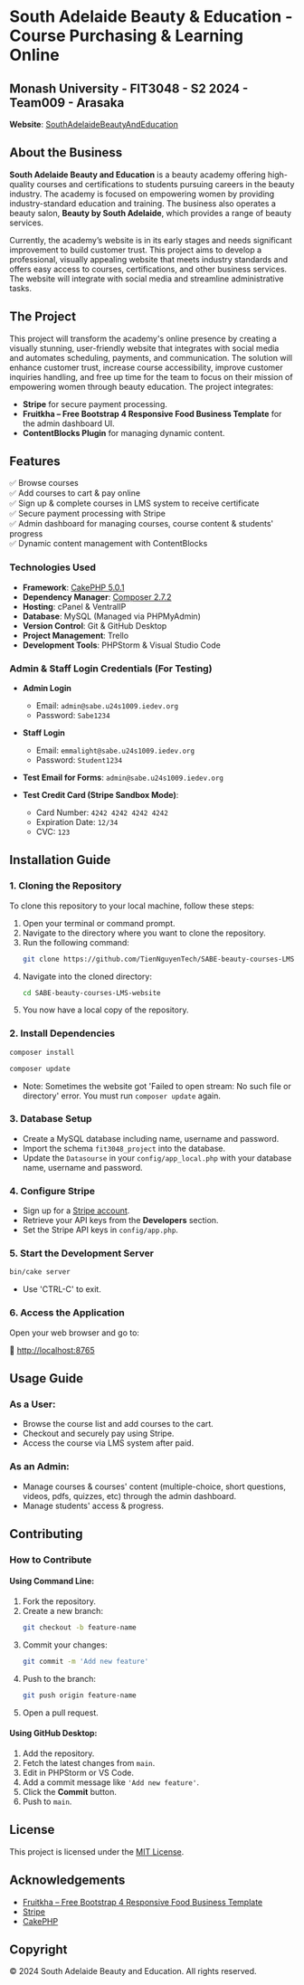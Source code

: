 # South Adelaide Beauty & Education - Course Purchasing & Learning Online

## Monash University - FIT3048 - S2 2024 - Team009 - Arasaka

**Website**: [SouthAdelaideBeautyAndEducation](https://www.southadelaidebeautyandeducation.com.au/)

## About the Business

**South Adelaide Beauty and Education** is a beauty academy offering high-quality courses and certifications to students pursuing careers in the beauty industry. The academy is focused on empowering women by providing industry-standard education and training. The business also operates a beauty salon, **Beauty by South Adelaide**, which provides a range of beauty services.

Currently, the academy’s website is in its early stages and needs significant improvement to build customer trust. This project aims to develop a professional, visually appealing website that meets industry standards and offers easy access to courses, certifications, and other business services. The website will integrate with social media and streamline administrative tasks.

## The Project

This project will transform the academy's online presence by creating a visually stunning, user-friendly website that integrates with social media and automates scheduling, payments, and communication. The solution will enhance customer trust, increase course accessibility, improve customer inquiries handling, and free up time for the team to focus on their mission of empowering women through beauty education. The project integrates:

- **Stripe** for secure payment processing.
- **Fruitkha – Free Bootstrap 4 Responsive Food Business Template** for the admin dashboard UI.
- **ContentBlocks Plugin** for managing dynamic content.

## Features

✅ Browse courses<br>
✅ Add courses to cart & pay online<br>
✅ Sign up & complete courses in LMS system to receive certificate<br>
✅ Secure payment processing with Stripe<br>
✅ Admin dashboard for managing courses, course content & students' progress<br>
✅ Dynamic content management with ContentBlocks  

### Technologies Used

- **Framework**: [CakePHP 5.0.1](https://book.cakephp.org/5/en/installation.html)
- **Dependency Manager**: [Composer 2.7.2](https://getcomposer.org/download/)
- **Hosting**: cPanel & VentralIP
- **Database**: MySQL (Managed via PHPMyAdmin)
- **Version Control**: Git & GitHub Desktop
- **Project Management**: Trello
- **Development Tools**: PHPStorm & Visual Studio Code

### Admin & Staff Login Credentials (For Testing)

- **Admin Login**
  - Email: `admin@sabe.u24s1009.iedev.org`
  - Password: `Sabe1234`

- **Staff Login**
  - Email: `emmalight@sabe.u24s1009.iedev.org`
  - Password: `Student1234`

- **Test Email for Forms**: `admin@sabe.u24s1009.iedev.org`

- **Test Credit Card (Stripe Sandbox Mode)**:
  - Card Number: `4242 4242 4242 4242`
  - Expiration Date: `12/34`
  - CVC: `123`

## Installation Guide

### 1. Cloning the Repository

To clone this repository to your local machine, follow these steps:

1. Open your terminal or command prompt.
2. Navigate to the directory where you want to clone the repository.
3. Run the following command:
   ```bash
   git clone https://github.com/TienNguyenTech/SABE-beauty-courses-LMS-website.git
   ```
4. Navigate into the cloned directory:
   ```bash
   cd SABE-beauty-courses-LMS-website
   ```
5. You now have a local copy of the repository.

### 2. Install Dependencies

```bash
composer install
```

```bash
composer update
```
- Note: Sometimes the website got 'Failed to open stream: No such file or directory' error. You must run `composer update` again.

### 3. Database Setup

- Create a MySQL database including name, username and password. 
- Import the schema `fit3048_project` into the database.
- Update the `Datasourse` in your `config/app_local.php` with your database name, username and password.

### 4. Configure Stripe

- Sign up for a [Stripe account](https://stripe.com).
- Retrieve your API keys from the **Developers** section.
- Set the Stripe API keys in `config/app.php`.

### 5. Start the Development Server

```bash
bin/cake server
```
- Use 'CTRL-C' to exit.

### 6. Access the Application

Open your web browser and go to:

🔗 [http://localhost:8765](http://localhost:8765)

## Usage Guide

### As a User:
- Browse the course list and add courses to the cart.
- Checkout and securely pay using Stripe.
- Access the course via LMS system after paid.

### As an Admin:
- Manage courses & courses' content (multiple-choice, short questions, videos, pdfs, quizzes, etc) through the admin dashboard.
- Manage students' access & progress.

## Contributing

### How to Contribute

#### Using Command Line:

1. Fork the repository.
2. Create a new branch:
   ```bash
   git checkout -b feature-name
   ```
3. Commit your changes:
   ```bash
   git commit -m 'Add new feature'
   ```
4. Push to the branch:
   ```bash
   git push origin feature-name
   ```
5. Open a pull request.

#### Using GitHub Desktop:

1. Add the repository.
2. Fetch the latest changes from `main`.
3. Edit in PHPStorm or VS Code.
4. Add a commit message like `'Add new feature'`.
5. Click the **Commit** button.
6. Push to `main`.

## License

This project is licensed under the [MIT License](https://en.wikipedia.org/wiki/MIT_License).

## Acknowledgements

- [Fruitkha – Free Bootstrap 4 Responsive Food Business Template](https://themewagon.com/themes/fruitkha-free-bootstrap-4-responsive-food-business-template/)
- [Stripe](https://stripe.com)
- [CakePHP](https://cakephp.org)

## Copyright

© 2024 South Adelaide Beauty and Education. All rights reserved.
